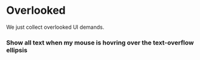 # Overlooked

We just collect overlooked UI demands.

### Show all text when my mouse is hovring over the text-overflow ellipsis
